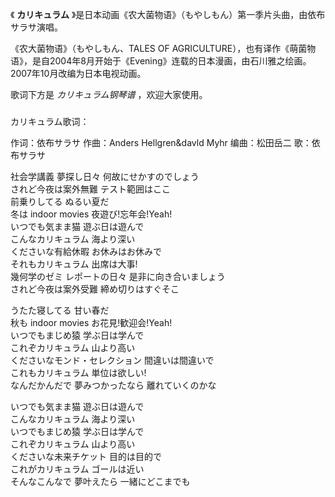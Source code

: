 

《 **カリキュラム** 》是日本动画《农大菌物语》（もやしもん）第一季片头曲，由依布サラサ演唱。

  

《农大菌物语》（もやしもん、TALES OF
AGRICULTURE），也有译作《萌菌物语》，是自2004年8月开始于《Evening》连载的日本漫画，由石川雅之绘画。2007年10月改编为日本电视动画。

  

歌词下方是 _カリキュラム钢琴谱_ ，欢迎大家使用。

###  
カリキュラム歌词：

作词：依布サラサ 作曲：Anders Hellgren&davld Myhr 编曲：松田岳二 歌：依布サラサ  
  
  
  
社会学講義 夢探し日々 何故にせかすのでしょう  
されど今夜は案外無難 テスト範囲はここ  
前乗りしてる ぬるい夏だ  
冬は indoor movies 夜遊び!忘年会!Yeah!  
いつでも気まま猫 遊ぶ日は遊んで  
こんなカリキュラム 海より深い  
くださいな有給休暇 お休みはお休みで  
それもカリキュラム 出席は大事!  
幾何学のゼミ レポートの日々 是非に向き合いましょう  
されど今夜は案外受難 締め切りはすぐそこ

うたた寝してる 甘い春だ  
秋も indoor movies お花見!歓迎会!Yeah!  
いつでもまじめ猿 学ぶ日は学んで  
これぞカリキュラム 山より高い  
くださいなモンド・セレクション 間違いは間違いで  
これもカリキュラム 単位は欲しい!  
なんだかんだで 夢みつかったなら 離れていくのかな

いつでも気まま猫 遊ぶ日は遊んで  
こんなカリキュラム 海より深い  
いつでもまじめ猿 学ぶ日は学んで  
これぞカリキュラム 山より高い  
くださいな未来チケット 目的は目的で  
これがカリキュラム ゴールは近い  
そんなこんなで 夢叶えたら 一緒にどこまでも  

